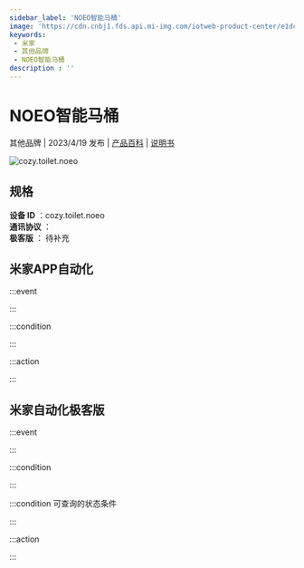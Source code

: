```yaml
---
sidebar_label: 'NOEO智能马桶'
image: 'https://cdn.cnbj1.fds.api.mi-img.com/iotweb-product-center/e1dc9702352dab662a7168cca242af3f_1680776454206.png?GalaxyAccessKeyId=AKVGLQWBOVIRQ3XLEW&Expires=9223372036854775807&Signature=8lOi297iW1b+gYpLzhaawnQUEjw='
keywords: 
 - 米家
 - 其他品牌
 - NOEO智能马桶
description : ''
---
```

# NOEO智能马桶

其他品牌 | 2023/4/19 发布 | [产品百科](https://home.mi.com/webapp/content/baike/product/index.html?model=cozy.toilet.noeo/) | [说明书](https://home.mi.com/views/introduction.html?model=cozy.toilet.noeo&region=cn)

![cozy.toilet.noeo](https://cdn.cnbj1.fds.api.mi-img.com/iotweb-product-center/e1dc9702352dab662a7168cca242af3f_1680776454206.png?GalaxyAccessKeyId=AKVGLQWBOVIRQ3XLEW&Expires=9223372036854775807&Signature=8lOi297iW1b+gYpLzhaawnQUEjw=)

## 规格  
> 
**设备 ID** ：cozy.toilet.noeo  
**通讯协议** ：  
**极客版**  ： 待补充 


## 米家APP自动化  

:::event  

:::

:::condition  

:::

:::action   

:::

## 米家自动化极客版  

:::event  

:::

:::condition  

:::

:::condition 可查询的状态条件  

:::

:::action  

:::

        
